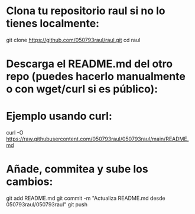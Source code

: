 # Clona tu repositorio raul si no lo tienes localmente:
git clone https://github.com/050793raul/raul.git
cd raul

# Descarga el README.md del otro repo (puedes hacerlo manualmente o con wget/curl si es público):
# Ejemplo usando curl:
curl -O https://raw.githubusercontent.com/050793raul/050793raul/main/README.md

# Añade, commitea y sube los cambios:
git add README.md
git commit -m "Actualiza README.md desde 050793raul/050793raul"
git push
